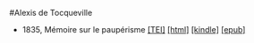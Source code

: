 #Alexis de Tocqueville

* 1835, Mémoire sur le paupérisme  <a class="file tei" href="https://hurlus.github.io/tei/tocqueville1835_pauperisme.xml">[TEI]</a>  <a class="file html" href="https://hurlus.github.io/tocqueville/tocqueville1835_pauperisme.html">[html]</a>  <a class="file mobi" href="https://hurlus.github.io/tocqueville/tocqueville1835_pauperisme.mobi">[kindle]</a>  <a class="file epub" href="https://hurlus.github.io/tocqueville/tocqueville1835_pauperisme.epub">[epub]</a> 
